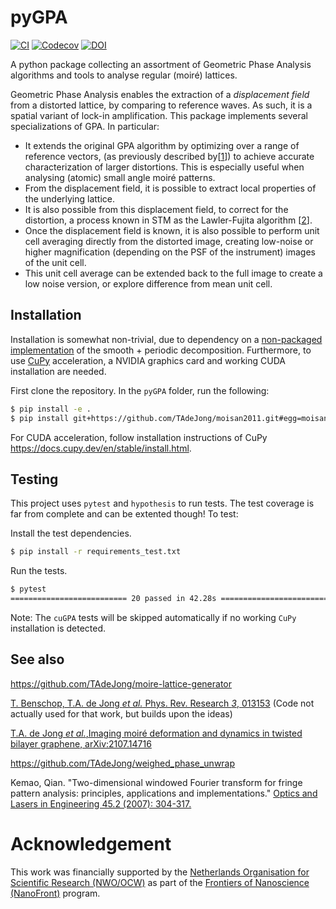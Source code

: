 # pyGPA

[![CI](https://github.com/TAdeJong/pyGPA/actions/workflows/ci.yaml/badge.svg)](https://github.com/TAdeJong/pyGPA/actions/workflows/ci.yaml)
[![Codecov](https://img.shields.io/codecov/c/gh/TAdeJong/pyGPA)](https://app.codecov.io/gh/TAdeJong/pyGPA)
[![DOI](https://zenodo.org/badge/331613874.svg)](https://zenodo.org/badge/latestdoi/331613874)

A python package collecting an assortment of Geometric Phase Analysis algorithms and tools to analyse regular (moiré) lattices. 

Geometric Phase Analysis enables the extraction of a _displacement field_ from a distorted lattice, by comparing to reference waves. As such, it is a spatial variant of lock-in amplification. This package implements several specializations of GPA. In particular: 
- It extends the original GPA algorithm by optimizing over a range of reference vectors, (as previously described by\[[1](https://doi.org/10.1016/j.optlaseng.2005.10.012)\]) to achieve accurate characterization of larger distortions. This is especially useful when analysing (atomic) small angle moiré patterns.
- From the displacement field, it is possible to extract local properties of the underlying lattice.
- It is also possible from this displacement field, to correct for the distortion, a process known in STM as the Lawler-Fujita algorithm \[[2](https://doi.org/10.1038/nature09169)\].
- Once the displacement field is known, it is also possible to perform unit cell averaging directly from the distorted image, creating low-noise or higher magnification (depending on the PSF of the instrument) images of the unit cell.
- This unit cell average can be extended back to the full image to create a low noise version, or explore difference from mean unit cell.

## Installation

Installation is somewhat non-trivial, due to dependency on a [non-packaged implementation](https://github.com/TAdeJong/moisan2011) of the smooth + periodic decomposition. Furthermore, to use [CuPy](https://docs.cupy.dev/en/stable/install.html) acceleration, a NVIDIA graphics card and working CUDA installation are needed.

First clone the repository. In the `pyGPA` folder, run the following:

```bash
$ pip install -e .
$ pip install git+https://github.com/TAdeJong/moisan2011.git#egg=moisan2011
```

For CUDA acceleration, follow installation instructions of CuPy https://docs.cupy.dev/en/stable/install.html.

## Testing

This project uses ``pytest`` and ``hypothesis`` to run tests. The test coverage is far from complete and can be extented though! To test:

Install the test dependencies.

```bash
$ pip install -r requirements_test.txt
```

Run the tests.

```bash
$ pytest
========================== 20 passed in 42.28s ============================
```

Note: The `cuGPA` tests will be skipped automatically if no working `CuPy` installation is detected.

## See also

https://github.com/TAdeJong/moire-lattice-generator

[T. Benschop, T.A. de Jong _et al._ Phys. Rev. Research *3*, 013153](https://doi.org/10.1103/PhysRevResearch.3.013153) (Code not actually used for that work, but builds upon the ideas)

[T.A. de Jong _et al._,Imaging moiré deformation and dynamics in twisted bilayer graphene, arXiv:2107.14716](https://arxiv.org/abs/2107.14716)

https://github.com/TAdeJong/weighed_phase_unwrap

Kemao, Qian. "Two-dimensional windowed Fourier transform for fringe pattern analysis: principles, applications and implementations." [Optics and Lasers in Engineering 45.2 (2007): 304-317.](https://doi.org/10.1016/j.optlaseng.2005.10.012)

# Acknowledgement

This work was financially supported by the [Netherlands Organisation for Scientific Research (NWO/OCW)](https://www.nwo.nl/en/science-enw) as part of the [Frontiers of Nanoscience (NanoFront)](https://www.universiteitleiden.nl/en/research/research-projects/science/frontiers-of-nanoscience-nanofront) program.
